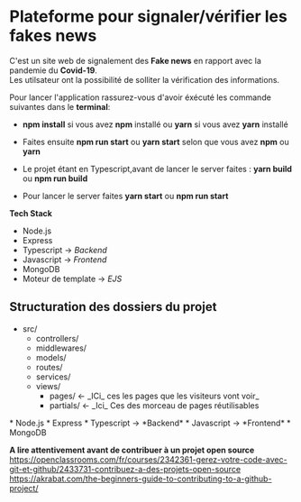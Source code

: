 # <h1>Plateforme pour signaler/vérifier les fakes news</h1>

C'est un site web de signalement des **Fake news** en rapport avec la pandemie du **Covid-19**.<br />Les utilsateur ont la possibilité de solliter la vérification des informations.

Pour lancer l'application rassurez-vous d'avoir éxécuté les commande suivantes dans le **terminal**:

- **npm install** si vous avez **npm** installé ou **yarn** si vous avez **yarn** installé
- Faites ensuite **npm run start** ou **yarn start** selon que vous avez **npm** ou **yarn**

- Le projet étant en Typescript,avant de lancer le server faites : **yarn build** ou **npm run build**

- Pour lancer le server faites **yarn start** ou **npm run start**

**Tech Stack**

- Node.js
- Express
- Typescript -> _Backend_
- Javascript -> _Frontend_
- MongoDB
- Moteur de template -> _EJS_

<h2>Structuration des dossiers du projet</h2>
<ul>
 <li>
    src/
    <ul>
    <li>controllers/</li>
    <li>middlewares/</li>
    <li>models/</li>
    <li>routes/</li>
    <li>services/</li>
    <li>views/
        <ul>
            <li>pages/ <- _ICi_ ces les pages que les visiteurs vont voir_</li>
            <li>partials/ <- _Ici_ Ces des morceau de pages réutilisables</li>
        </ul>
    </li>
    </ul>
 </li>
</ul>
* Node.js
* Express
* Typescript -> *Backend*
* Javascript -> *Frontend*
* MongoDB

**A lire attentivement avant de contribuer à un projet open source**<br>
https://openclassrooms.com/fr/courses/2342361-gerez-votre-code-avec-git-et-github/2433731-contribuez-a-des-projets-open-source<br>
https://akrabat.com/the-beginners-guide-to-contributing-to-a-github-project/
